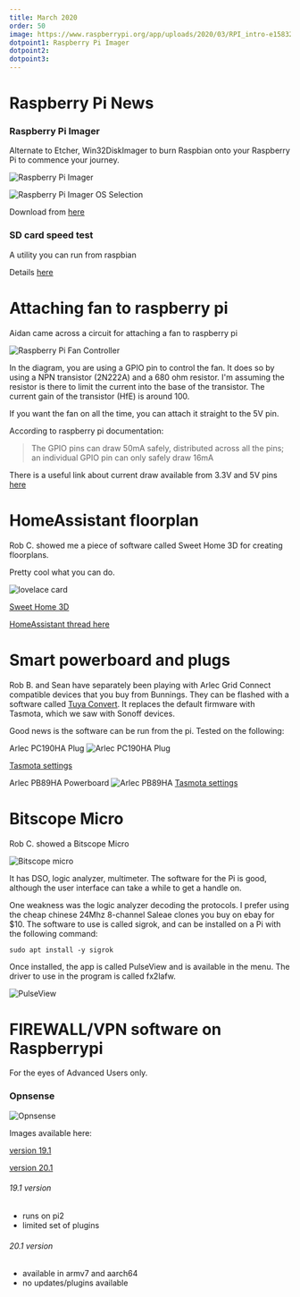 ```yaml
---
title: March 2020
order: 50
image: https://www.raspberrypi.org/app/uploads/2020/03/RPI_intro-e1583228263677.png
dotpoint1: Raspberry Pi Imager
dotpoint2: 
dotpoint3:
---
```




# Raspberry Pi News

### Raspberry Pi Imager
Alternate to Etcher, Win32DiskImager to burn Raspbian onto your Raspberry Pi to commence your journey.

![Raspberry Pi Imager](https://www.raspberrypi.org/app/uploads/2020/03/RPI_intro-e1583228263677.png)

![Raspberry Pi Imager OS Selection](https://www.raspberrypi.org/app/uploads/2020/03/IMAGING-UTILITY-OS.png)

Download from [here](https://www.raspberrypi.org/downloads/)

### SD card speed test
A utility you can run from raspbian

Details [here](https://www.raspberrypi.org/blog/sd-card-speed-test/)

# Attaching fan to raspberry pi

Aidan came across a circuit for attaching a fan to raspberry pi

![Raspberry Pi Fan Controller](https://github.com/raspberrypisig/raspberrypisig.github.io/raw/master/assets/images/raspberry-pi-fan-controller-schematic.png)

In the diagram, you are using a GPIO pin to control the fan. It does so by using a NPN transistor (2N222A) and a 680 ohm resistor.
I'm assuming the resistor is there to limit the current into the base of the transistor. The current gain of the transistor (HfE) is around 100.

If you want the fan on all the time, you can attach it straight to the 5V pin.

According to raspberry pi documentation:

> The GPIO pins can draw 50mA safely, distributed across all the pins; an individual GPIO pin can only safely draw 16mA

There is a useful link about current draw available from 3.3V and 5V pins [here](https://raspberrypi.stackexchange.com/questions/51615/raspberry-pi-power-limitations)

# HomeAssistant floorplan

Rob C. showed me a piece of software called Sweet Home 3D for creating floorplans.

Pretty cool what you can do.

![lovelace card](https://community-home-assistant-assets.s3.dualstack.us-west-2.amazonaws.com/original/3X/7/b/7bd315e30387b9657aba85fed3c526f4f3f4c2a0.jpeg)

[Sweet Home 3D](http://www.sweethome3d.com/)

[HomeAssistant thread here](https://community.home-assistant.io/t/3d-floorplan-using-lovelace-picture-elements-card/123357/17)

# Smart powerboard and plugs

Rob B. and Sean have separately been playing with Arlec Grid Connect compatible devices that you buy from Bunnings. They can be flashed
with a software called [Tuya Convert](https://github.com/ct-Open-Source/tuya-convert). It replaces the default firmware with Tasmota, which we saw with Sonoff devices.

Good news is the software can be run from the pi. Tested on the following:

Arlec PC190HA Plug
![Arlec PC190HA Plug](https://media.bunnings.com.au/Product-800x800/703ac61b-deb3-41b0-8848-adf928fc0521.jpg)

[Tasmota settings](https://templates.blakadder.com/arlec_PC190HA.html)

Arlec PB89HA Powerboard
![Arlec PB89HA](https://2ecffd01e1ab3e9383f0-07db7b9624bbdf022e3b5395236d5cf8.ssl.cf4.rackcdn.com/Product-800x800/68e4b1c6-460c-420c-a5d8-53eef03be921.jpg)
[Tasmota settings](https://templates.blakadder.com/arlec_PB89HA.html)

# Bitscope Micro 
Rob C. showed a Bitscope Micro

![Bitscope micro](http://www.bitscope.com/slides/EK11C/02.png)

It has DSO, logic analyzer, multimeter. The software for the Pi is good, although the user interface can take a while to get a handle on.

One weakness was the logic analyzer decoding the protocols. I prefer using the cheap chinese 24Mhz 8-channel Saleae clones you buy on ebay for $10. The software to use is called sigrok, and can be installed on a Pi with the following command:

```
sudo apt install -y sigrok
```

Once installed, the app is called PulseView and is available in the menu. The driver to use in the program is called fx2lafw.

![PulseView](https://www.sigrok.org/blog/sites/default/files/pv_a2l.png)

# FIREWALL/VPN software on Raspberrypi

For the eyes of Advanced Users only.

### Opnsense 
![Opnsense](https://opnsense.org/wp-content/uploads/2014/11/feature_captiveportal.png)

Images available here:

[version 19.1](https://pkg.opnsense.org/)


[version 20.1](https://opnsense.rene.network/)


###### 19.1 version

- runs on pi2
- limited set of plugins

###### 20.1 version

- available in armv7 and aarch64
- no updates/plugins available



